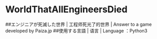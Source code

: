 # WorldThatAllEngineersDied
##エンジニアが死滅した世界 | 工程师死光了的世界 | Answer to a game developed by Paiza.jp
##使用する言語 | 语言 | Language ：Python3
